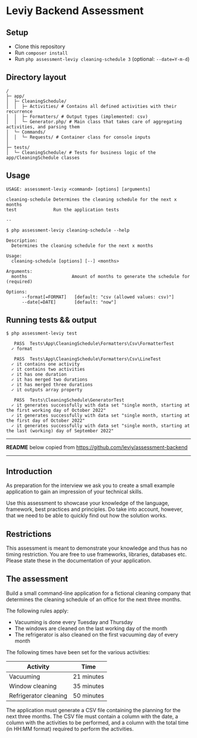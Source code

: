 # Leviy Backend Assessment

## Setup

- Clone this repository
- Run `composer install`
- Run `php assessment-leviy cleaning-schedule 3` (optional: `--date=Y-m-d`)

## Directory layout
```
/
├─ app/
│  ├─ CleaningSchedule/
│  │  ├─ Activities/ # Contains all defined activities with their recurrence
│  │  ├─ Formatters/ # Output types (implemented: csv)
│  │  └─ Generator.php/ # Main class that takes care of aggregating activities, and parsing them
│  └─ Commands/
│  │  └─ Requests/ # Container class for console inputs
│ 
├─ tests/
│  └─ CleaningSchedule/ # Tests for business logic of the app/CleaningSchedule classes
```

## Usage
```
USAGE: assessment-leviy <command> [options] [arguments]

cleaning-schedule Determines the cleaning schedule for the next x months
test              Run the application tests

--

$ php assessment-leviy cleaning-schedule --help

Description:
  Determines the cleaning schedule for the next x months

Usage:
  cleaning-schedule [options] [--] <months>

Arguments:
  months                 Amount of months to generate the schedule for (required)

Options:
      --format[=FORMAT]   [default: "csv (allowed values: csv)"]
      --date[=DATE]       [default: "now"]

```

## Running tests && output

``` 
$ php assessment-leviy test

   PASS  Tests\App\CleaningSchedule\Formatters\Csv\FormatterTest
  ✓ format

   PASS  Tests\App\CleaningSchedule\Formatters\Csv\LineTest
  ✓ it contains one activity
  ✓ it contains two activities
  ✓ it has one duration
  ✓ it has merged two durations
  ✓ it has merged three durations
  ✓ it outputs array property

   PASS  Tests\CleaningSchedule\GeneratorTest
  ✓ it generates successfully with data set "single month, starting at the first working day of October 2022"
  ✓ it generates successfully with data set "single month, starting at the first day of October 2022"
  ✓ it generates successfully with data set "single month, starting at the last (working) day of September 2022"
```

---

**README** below copied from https://github.com/leviy/assessment-backend

---

## Introduction
As preparation for the interview we ask you to create a small
example application to gain an impression of your technical skills.

Use this assessment to showcase your knowledge of the language, framework,
best practices and principles. Do take into account, however, that we need
to be able to quickly find out how the solution works.

## Restrictions
This assessment is meant to demonstrate your knowledge and thus has no timing restriction.
You are free to use frameworks, libraries, databases etc.
Please state these in the documentation of your application.

## The assessment
Build a small command-line application for a fictional cleaning company that determines the cleaning
schedule of an office for the next three months.

The following rules apply:
- Vacuuming is done every Tuesday and Thursday
- The windows are cleaned on the last working day of the month
- The refrigerator is also cleaned on the first vacuuming day of every month

The following times have been set for the various activities:

| Activity              | Time       |
| --------------------- | ---------- |
| Vacuuming             | 21 minutes |
| Window cleaning       | 35 minutes |
| Refrigerator cleaning | 50 minutes |

The application must generate a CSV file containing the planning for the next three months.
The CSV file must contain a column with the date, a column with the activities to be performed,
and a column with the total time (in HH:MM format) required to perform the activities.
